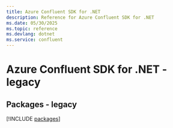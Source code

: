 ```yaml
---
title: Azure Confluent SDK for .NET
description: Reference for Azure Confluent SDK for .NET
ms.date: 05/30/2025
ms.topic: reference
ms.devlang: dotnet
ms.service: confluent
---
```

# Azure Confluent SDK for .NET - legacy
## Packages - legacy
[!INCLUDE [packages](confluent-index.md)]